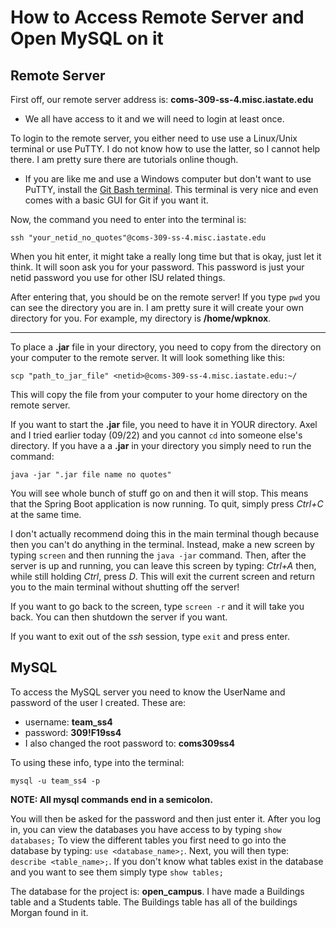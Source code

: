# How to Access Remote Server and Open MySQL on it

## Remote Server

First off, our remote server address is: **coms-309-ss-4.misc.iastate.edu**
- We all have access to it and we will need to login at least once.

To login to the remote server, you either need to use use a Linux/Unix terminal or use PuTTY. I do not know how to use the latter, so I cannot help there.
I am pretty sure there are tutorials online though.
- If you are like me and use a Windows computer but don't want to use PuTTY, install the [Git Bash terminal](https://gitforwindows.org/). This terminal is very nice and even
comes with a basic GUI for Git if you want it.

Now, the command you need to enter into the terminal is:
```
ssh "your_netid_no_quotes"@coms-309-ss-4.misc.iastate.edu
```
When you hit enter, it might take a really long time but that is okay, just let it think. It will soon ask you for your password. This password is just your
netid password you use for other ISU related things.

After entering that, you should be on the remote server! If you type `pwd` you can see the directory you are in. I am pretty sure it will create your own directory for you.
For example, my directory is **/home/wpknox**.
___
To place a **.jar** file in your directory, you need to copy from the directory on your computer to the remote server. It will look something like this:
```
scp "path_to_jar_file" <netid>@coms-309-ss-4.misc.iastate.edu:~/
```
This will copy the file from your computer to your home directory on the remote server.


If you want to start the **.jar** file, you need to have it in YOUR directory. Axel and I tried earlier today (09/22) and you cannot `cd` into someone else's directory. If you have a
a **.jar** in your directory you simply need to run the command:
```
java -jar ".jar file name no quotes"
```
You will see whole bunch of stuff go on and then it will stop. This means that the Spring Boot application is now running. To quit, simply press *Ctrl+C* at the same time.

I don't actually recommend doing this in the main terminal though because then you can't do anything in the terminal. Instead, make a new screen by typing `screen` and then
running the `java -jar` command. Then, after the server is up and running, you can leave this screen by typing: *Ctrl+A* then, while still holding *Ctrl*, press *D*. This will
exit the current screen and return you to the main terminal without shutting off the server!

If you want to go back to the screen, type `screen -r` and it will take you back. You can then shutdown the server if you want.

If you want to exit out of the *ssh* session, type `exit` and press enter.

## MySQL
To access the MySQL server you need to know the UserName and password of the user I created. These are:
- username: **team_ss4**
- password: **309!F19ss4**
- I also changed the root password to: **coms309ss4**

To using these info, type into the terminal:
```
mysql -u team_ss4 -p
```

**NOTE: All mysql commands end in a semicolon.**


You will then be asked for the password and then just enter it. After you log in, you can view the databases you have access to by typing `show databases;` To view 
the different tables you first need to go into the database by typing: `use <database_name>;`. Next, you will then type: `describe <table_name>;`. If you don't know
what tables exist in the database and you want to see them simply type `show tables;`

The database for the project is: **open_campus**. I have made a Buildings table and a Students table. The Buildings table has all of the buildings Morgan found in it.
